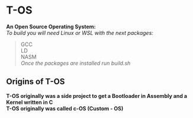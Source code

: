 # T-OS
**An Open Source Operating System:** <br />
*To build you will need Linux or WSL with the next packages:*
>GCC <br />
>LD <br />
>NASM <br />
*Once the packages are installed run build.sh*

## Origins of T-OS
**T-OS originally was a side project to get a Bootloader in Assembly and a Kernel written in C** <br />
**T-OS originally was called c-OS (Custom - OS)**
